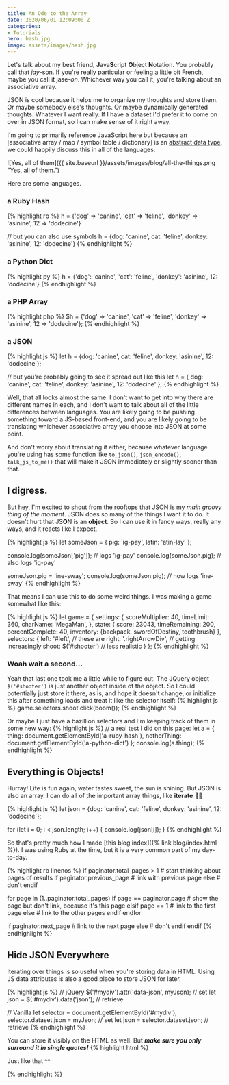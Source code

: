 ```yaml
---
title: An Ode to the Array
date: 2020/06/01 12:09:00 Z
categories:
- Tutorials
hero: hash.jpg
image: assets/images/hash.jpg
---
```


Let's talk about my best friend, **J**ava**S**cript **O**bject **N**otation. You probably call that *jay*-son. If you're really particular or feeling a little bit French, maybe you call it jase-*on*. Whichever way you call it, you're talking about an associative array.

JSON is cool because it helps me to organize my thoughts and store them. Or maybe somebody else's thoughts. Or maybe dynamically generated thoughts. Whatever I want really. If I have a dataset I'd prefer it to come on over in JSON format, so I can make sense of it right away.

I'm going to primarily reference JavaScript here but because an [associative array / map / symbol table / dictionary] is an [abstract data type](https://en.wikipedia.org/wiki/Abstract_data_type), we could happily discuss this in all of the languages.

![Yes, all of them]({{ site.baseurl }}/assets/images/blog/all-the-things.png "Yes, all of them.")

Here are some languages.

### a Ruby Hash
{% highlight rb %}
h = {'dog' => 'canine', 'cat' => 'feline', 'donkey' => 'asinine', 12 => 'dodecine'}

// but you can also use symbols
h = {dog: 'canine', cat: 'feline', donkey: 'asinine', 12: 'dodecine'}
{% endhighlight %}

### a Python Dict
{% highlight py %}
h = {'dog': 'canine', 'cat': 'feline', 'donkey': 'asinine', 12: 'dodecine'}
{% endhighlight %}

### a PHP Array
{% highlight php %}
$h = {'dog' => 'canine', 'cat' => 'feline', 'donkey' => 'asinine', 12 => 'dodecine'};
{% endhighlight %}

### a JSON
{% highlight js %}
let h = {dog: 'canine', cat: 'feline', donkey: 'asinine', 12: 'dodecine'};

// but you're probably going to see it spread out like this
let h = {
  dog: 'canine',
  cat: 'feline', 
  donkey: 'asinine', 
  12: 'dodecine'
};
{% endhighlight %}

Well, that all looks almost the same. I don't want to get into why there are different names in each, and I don't want to talk about all of the little differences between languages. You are likely going to be pushing something toward a JS-based front-end, and you are likely going to be translating whichever associative array you choose into JSON at some point.

And don't worry about translating it either, because whatever language you're using has some function like `to_json()`, `json_encode()`, `talk_js_to_me()` that will make it JSON immediately or slightly sooner than that.

## I digress.
But hey, I'm excited to shout from the rooftops that JSON is my _main groovy thing of the moment_. JSON does so many of the things I want it to do. It doesn't hurt that JS**O**N is an **object**. So I can use it in fancy ways, really any ways, and it reacts like I expect.

{% highlight js %}
let someJson = {
  pig: 'ig-pay',
  latin: 'atin-lay'
};

console.log(someJson['pig']); // logs 'ig-pay'
console.log(someJson.pig);    // also logs 'ig-pay'

someJson.pig = 'ine-sway';
console.log(someJson.pig);    // now logs 'ine-sway'
{% endhighlight %}


That means I can use this to do some weird things. I was making a game somewhat like this:

{% highlight js %}
let game = {
  settings: {
    scoreMultiplier: 40,
    timeLimit: 360,
    charName: 'MegaMan',
  },
  state: {
    score: 23043,
    timeRemaining: 200,
    percentComplete: 40,
    inventory: {backpack, swordOfDestiny, toothbrush}
  },
  selectors: {
    left:  '#left',           // these are
    right: '.rightArrowDiv',  // getting increasingly
    shoot: $('#shooter')      // less realistic
  }
};
{% endhighlight %}


### Woah wait a second...
Yeah that last one took me a little while to figure out. The JQuery object `$('#shooter')` is just another object inside of the object. So I could potentially just store it there, as is, and hope it doesn't change, or initialize this after something loads and treat it like the selector itself: 
{% highlight js %}
game.selectors.shoot.click(boom());
{% endhighlight %}


Or maybe I just have a bazillion selectors and I'm keeping track of them in some new way:
{% highlight js %}
// a real test I did on this page:
let a = {
  thing: document.getElementById('a-ruby-hash'),
  notherThing: document.getElementById('a-python-dict')
};
console.log(a.thing);
{% endhighlight %}


## Everything is Objects!
Hurray! Life is fun again, water tastes sweet, the sun is shining. But JSON is also an array. I can do all of the important array things, like **iterate** 🦹‍♂️

{% highlight js %}
let json = {dog: 'canine', cat: 'feline', donkey: 'asinine', 12: 'dodecine'};

for (let i = 0; i < json.length; i++) {
  console.log(json[i]);
}
{% endhighlight %}


So that's pretty much how I made [this blog index]({% link blog/index.html %}). I was using Ruby at the time, but it is a very common part of my day-to-day.

{% highlight rb linenos %}
if paginator.total_pages > 1        # start thinking about pages of results
 if paginator.previous_page
    # link with previous page
  else
    # don't
  endif

  for page in (1..paginator.total_pages)
    if page == paginator.page 
      # show the page but don't link, because it's this page
    elsif page == 1
      # link to the first page
    else 
      # link to the other pages
    endif
  endfor

  if paginator.next_page
    # link to the next page
  else
    # don't
  endif
endif
{% endhighlight %}


## Hide JSON Everywhere
Iterating over things is so useful when you're storing data in HTML. Using JS data attributes is also a good place to store JSON for later.

{% highlight js %}
// jQuery
$('#mydiv').attr('data-json', myJson);  // set
let json = $('#mydiv').data('json');    // retrieve

// Vanilla
let selector = document.getElementById('#mydiv');
selector.dataset.json = myJson;        // set
let json = selector.dataset.json;      // retrieve
{% endhighlight %}

You can store it visibly on the HTML as well. But ***make sure you only surround it in single quotes!***
{% highlight html %}
<div id='mydiv' data-json='{thing: "that was one thing", other: "and this was another"}'>
  <p>Just like that ^^</p>
</div>
{% endhighlight %}
